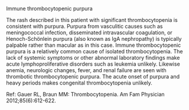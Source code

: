Immune thrombocytopenic purpura

The rash described in this patient with significant thrombocytopenia is consistent with purpura. Purpura from vasculitic causes such as meningococcal infection, disseminated intravascular coagulation, or Henoch-Schönlein purpura (also known as IgA nephropathy) is typically palpable rather than macular as in this case. Immune thrombocytopenic purpura is a relatively common cause of isolated thrombocytopenia. The lack of systemic symptoms or other abnormal laboratory findings make acute lymphoproliferative disorders such as leukemia unlikely. Likewise anemia, neurologic changes, fever, and renal failure are seen with thrombotic thrombocytopenic purpura. The acute onset of purpura and heavy periods makes congenital thrombocytopenia unlikely.

Ref: Gauer RL, Braun MM: Thrombocytopenia. Am Fam Physician 2012;85(6):612-622.